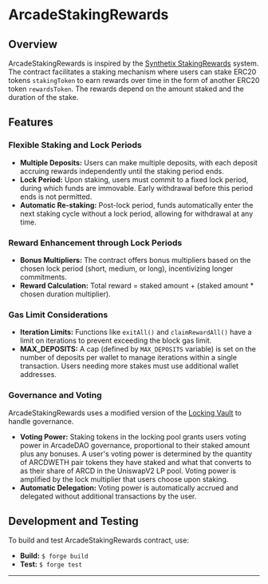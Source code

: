 # ArcadeStakingRewards

## Overview

ArcadeStakingRewards is inspired by the [Synthetix StakingRewards](https://github.com/Synthetixio/synthetix/blob/develop/contracts/StakingRewards.sol) system. The contract facilitates a staking mechanism where users can stake ERC20 tokens `stakingToken` to earn rewards over time in the form of another ERC20 token `rewardsToken`. The rewards depend on the amount staked and the duration of the stake.

## Features

### Flexible Staking and Lock Periods

- **Multiple Deposits:** Users can make multiple deposits, with each deposit accruing rewards independently until the staking period ends.
- **Lock Period:** Upon staking, users must commit to a fixed lock period, during which funds are immovable. Early withdrawal before this period ends is not permitted.
- **Automatic Re-staking:** Post-lock period, funds automatically enter the next staking cycle without a lock period, allowing for withdrawal at any time.

### Reward Enhancement through Lock Periods

- **Bonus Multipliers:** The contract offers bonus multipliers based on the chosen lock period (short, medium, or long), incentivizing longer commitments.
- **Reward Calculation:** Total reward = staked amount + (staked amount * chosen duration multiplier).

### Gas Limit Considerations

- **Iteration Limits:** Functions like `exitAll()` and `claimRewardAll()` have a limit on iterations to prevent exceeding the block gas limit.
- **MAX_DEPOSITS:** A cap (defined by `MAX_DEPOSITS` variable) is set on the number of deposits per wallet to manage iterations within a single transaction. Users needing more stakes must use additional wallet addresses.

### Governance and Voting

ArcadeStakingRewards uses a modified version of the [Locking Vault](https://etherscan.io/address/0x7a58784063D41cb78FBd30d271F047F0b9156d6e#code) to handle governance.

- **Voting Power:** Staking tokens in the locking pool grants users voting power in ArcadeDAO governance, proportional to their staked amount plus any bonuses. A user's voting power is determined by the quantity of ARCDWETH pair tokens they have staked and what that converts to as their share of ARCD in the UniswapV2 LP pool. Voting power is amplified by the lock multiplier that users choose upon staking.
- **Automatic Delegation:** Voting power is automatically accrued and delegated without additional transactions by the user.

## Development and Testing

To build and test ArcadeStakingRewards contract, use:

- **Build:** `$ forge build`
- **Test:** `$ forge test`

---